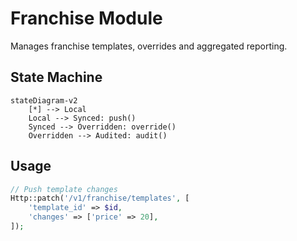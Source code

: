 # Franchise Module

Manages franchise templates, overrides and aggregated reporting.

## State Machine

```mermaid
stateDiagram-v2
    [*] --> Local
    Local --> Synced: push()
    Synced --> Overridden: override()
    Overridden --> Audited: audit()
```

## Usage

```php
// Push template changes
Http::patch('/v1/franchise/templates', [
    'template_id' => $id,
    'changes' => ['price' => 20],
]);
```

